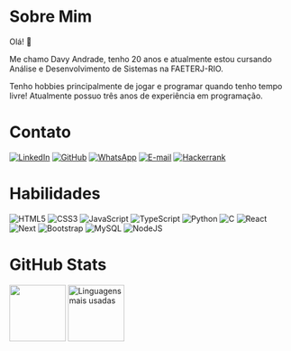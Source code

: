# Sobre Mim

Olá! 👋

Me chamo Davy Andrade, tenho 20 anos e atualmente estou cursando Análise e Desenvolvimento de Sistemas na FAETERJ-RIO.

Tenho hobbies principalmente de jogar e programar quando tenho tempo livre! Atualmente possuo três anos de experiência em programação.

# Contato

[![LinkedIn](https://img.shields.io/badge/LinkedIn-000?style=for-the-badge&logo=linkedin&logoColor=linkedin)](https://www.linkedin.com/in/davy-andrade-dev/) [![GitHub](https://img.shields.io/badge/GitHub-000?style=for-the-badge&logo=github&logoColor=github)](https://github.com/DavyAndrade) [![WhatsApp](https://img.shields.io/badge/WhatsApp-000?style=for-the-badge&logo=whatsapp&logoColor=whatsapp)](https://wa.me/5521991664923) [![E-mail](https://img.shields.io/badge/-Email-000?style=for-the-badge&logo=microsoft-outlook&logoColor=007BFF)](mailto:davy.dev23@gmail.com) [![Hackerrank](https://img.shields.io/badge/-Hackerrank-000?style=for-the-badge&logo=HackerRank&logoColor=HackerRank)](https://hackerrank.com/profile/@davyandrade)

# Habilidades

![HTML5](https://img.shields.io/badge/HTML5-000?style=for-the-badge&logo=html5&logoColor=html5) ![CSS3](https://img.shields.io/badge/CSS3-000?style=for-the-badge&logo=css3&logoColor=css) ![JavaScript](https://img.shields.io/badge/JavaScript-000?style=for-the-badge&logo=javascript&logoColor=javascript) ![TypeScript](https://img.shields.io/badge/TypeScript-000?style=for-the-badge&logo=typescript&logoColor=typescript) ![Python](https://img.shields.io/badge/python-000?style=for-the-badge&logo=python&logoColor=python) ![C](https://img.shields.io/badge/C-000?style=for-the-badge&logo=c&logoColor=c) ![React](https://img.shields.io/badge/React-000?style=for-the-badge&logo=react&logoColor=react) ![Next](https://img.shields.io/badge/Next-black?style=for-the-badge&logo=next.js&logoColor=next.js) ![Bootstrap](https://img.shields.io/badge/-boostrap-000?style=for-the-badge&logo=bootstrap&labelColor=0000) ![MySQL](https://img.shields.io/badge/MySQL-000?style=for-the-badge&logo=mysql&logoColor=mysql) ![NodeJS](https://img.shields.io/badge/node.js-000?style=for-the-badge&logo=node.js&logoColor=node.js)

# GitHub Stats

<div>
    <img src="https://github-readme-stats.vercel.app/api?username=DavyAndrade&theme=transparent&show_icons=true&bg_color=000&title_color=FFF&text_color=FFF&border_radius=10&locale=pt-br" height="100px">
    <img src="https://github-readme-stats.vercel.app/api/top-langs/?username=DavyAndrade&theme=transparent&show_icons=true&hide_border=false&layout=compact&bg_color=000&title_color=FFF&text_color=FFF&border_radius=10&locale=pt-br" alt="Linguagens mais usadas" height="100px">
</div>
